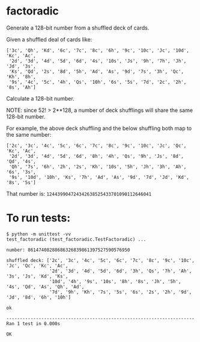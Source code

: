 # factoradic
Generate a 128-bit number from a shuffled deck of cards.

Given a shuffled deal of cards like:
```
['3c', 'Qh', 'Kd', '6c', '7c', '8c', '6h', '9c', '10c', 'Jc', '10d', 'Kc', 'Ac',
 '2d', '3d', '4d', '5d', '6d', '4s', '10s', 'Js', '9h', '7h', 'Jh', 'Jd', '3s',
 'Ks', 'Qd', '2s', '8d', '5h', 'Ad', 'As', '9d', '7s', '3h', 'Qc', 'Kh', '8h',
 '9s', '4c', '5c', '4h', 'Qs', '10h', '6s', '5s', '7d', '2c', '2h', '8s', 'Ah']
```
Calculate a 128-bit number.

NOTE: since 52! > 2**128, a number of deck shufflings will share the same 128-bit number.

For example, the above deck shuffling and the below shuffling both map to the same number:
```
['2c', '3c', '4c', '5c', '6c', '7c', '8c', '9c', '10c', 'Jc', 'Qc', 'Kc', 'Ac',
 '2d', '3d', '4d', '5d', '6d', '8h', '4h', 'Qs', '9h', 'Js', '8d', 'Qd', '4s',
 'Qh', '7s', '6h', '2h', '2s', 'Kh', '10s', '5h', 'Jh', '3h', 'Ah', '6s', '3s',
 '9s', '10d', '10h', 'Ks', '7h', 'Ad', 'As', '9d', '7d', 'Jd', 'Kd', '8s', '5s']
```

That number is:  `124439904724342638525433701090112646041`

# To run tests:
```
$ python -m unittest -vv
test_factoradic (test_factoradic.TestFactoradic) ... 

number: 86147408288686326839861397527590576950

shuffled deck: ['2c', '3c', '4c', '5c', '6c', '7c', '8c', '9c', '10c', 'Jc', 'Qc', 'Kc', 'Ac',
                '2d', '3d', '4d', '5d', '6d', '3h', 'Qs', '7h', 'Ah', '3s', 'Js', 'Kd', 'Ks',
                '10d', '4h', '9s', '10s', '8h', '8s', 'Jh', '5h', '4s', 'Qd', 'As', 'Qh', 'Ad',
                '7d', '9h', 'Kh', '7s', '5s', '6s', '2s', '2h', '9d', 'Jd', '8d', '6h', '10h']

ok

----------------------------------------------------------------------
Ran 1 test in 0.000s

OK

```
